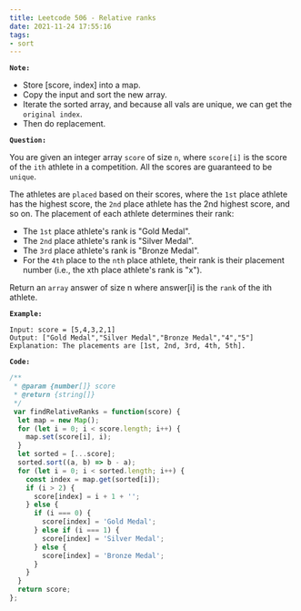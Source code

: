 ```yaml
---
title: Leetcode 506 - Relative ranks
date: 2021-11-24 17:55:16
tags:
- sort
---
```

**`Note:`**
- Store [score, index] into a map.
- Copy the input and sort the new array.
- Iterate the sorted array, and because all vals are unique, we can get the `original index`.
- Then do replacement.

**`Question:`**

You are given an integer array `score` of size `n`, where `score[i]` is the score of the `ith` athlete in a competition. All the scores are guaranteed to be `unique`.

The athletes are `placed` based on their scores, where the `1st` place athlete has the highest score, the `2nd` place athlete has the 2nd highest score, and so on. The placement of each athlete determines their rank:

- The `1st` place athlete's rank is "Gold Medal".
- The `2nd` place athlete's rank is "Silver Medal".
- The `3rd` place athlete's rank is "Bronze Medal".
- For the `4th` place to the `nth` place athlete, their rank is their placement number (i.e., the xth place athlete's rank is "x").

Return an `array` answer of size n where answer[i] is the `rank` of the ith athlete.

**`Example:`**
```
Input: score = [5,4,3,2,1]
Output: ["Gold Medal","Silver Medal","Bronze Medal","4","5"]
Explanation: The placements are [1st, 2nd, 3rd, 4th, 5th].
```

**`Code:`**
```javascript
/**
 * @param {number[]} score
 * @return {string[]}
 */
 var findRelativeRanks = function(score) {
  let map = new Map();
  for (let i = 0; i < score.length; i++) {
    map.set(score[i], i);
  }
  let sorted = [...score];
  sorted.sort((a, b) => b - a);
  for (let i = 0; i < sorted.length; i++) {
    const index = map.get(sorted[i]);
    if (i > 2) {
      score[index] = i + 1 + '';
    } else {
      if (i === 0) {
        score[index] = 'Gold Medal';
      } else if (i === 1) {
        score[index] = 'Silver Medal';
      } else {
        score[index] = 'Bronze Medal';
      }
    }
  }
  return score;
};

```